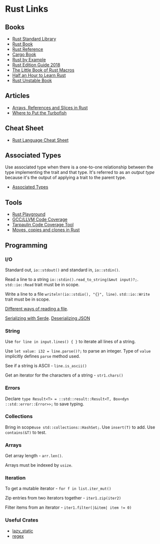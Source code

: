 # Rust Links

## Books

- [Rust Standard Library](https://doc.rust-lang.org/std/index.html)
- [Rust Book](https://play.rust-lang.org/)
- [Rust Reference](https://doc.rust-lang.org/stable/reference/index.html)
- [Cargo Book](https://doc.rust-lang.org/cargo/index.html)
- [Rust by Example](https://doc.rust-lang.org/rust-by-example/index.html)
- [Rust Edition Guide 2018](https://doc.rust-lang.org/nightly/edition-guide/introduction.html)
- [The Little Book of Rust Macros](https://veykril.github.io/tlborm/macros/macro_rules.html)
- [Half an Hour to Learn Rust](https://fasterthanli.me/articles/a-half-hour-to-learn-rust)
- [Rust Unstable Book](https://doc.rust-lang.org/nightly/unstable-book/the-unstable-book.html)

## Articles

- [Arrays, References and Slices in Rust](https://hashrust.com/blog/arrays-vectors-and-slices-in-rust/)
- [Where to Put the Turbofish](https://matematikaadit.github.io/posts/rust-turbofish.html)

## Cheat Sheet

- [Rust Language Cheat Sheet](https://cheats.rs/)

## Associated Types

Use associated type when there is a one-to-one relationship between the type implementing the trait and that type.  It's referred to as an *output type* because it's the output of applying a trait to the parent type.

- [Associated Types](https://riptutorial.com/rust/example/8574/associated-types)

## Tools

- [Rust Playground](https://play.rust-lang.org/)
- [GCC/LLVM Code Coverage](https://doc.rust-lang.org/nightly/unstable-book/compiler-flags/source-based-code-coverage.html)
- [Tarpaulin Code Coverage Tool](https://github.com/xd009642/tarpaulin)
- [Moves, copies and clones in Rust](https://hashrust.com/blog/moves-copies-and-clones-in-rust/)

## Programming

### I/O

Standard out, `io::stdout()` and standard in, `io::stdin()`.

Read a line to a string `io::stdin().read_to_string(&mut input)?;`.  `std::io::Read` trait must be in scope.

Write a line to a file `writeln!(io::stdio(), "{}", line)`.  `std::io::Write` trait must be in scope.

[Different ways of reading a file](https://dev.to/dandyvica/different-ways-of-reading-files-in-rust-2n30).

[Serializing with Serde](https://serde.rs/).  [Deserializing JSON](https://juliano-alves.com/2020/01/06/rust-deserialize-json-with-serde/)

### String

Use `for line in input.lines() { }` to iterate all lines of a string.

Use `let value: i32 = line.parse()?;` to parse an integer.  Type of `value` implicitly defines `parse` method used.

See if a string is ASCII - `line.is_ascii()`

Get an iterator for the characters of a string - `str1.chars()`

### Errors

Declare `type Result<T> = ::std::result::Result<T, Box<dyn ::std::error::Error>>;` to save typing.

### Collections

Bring in scope`use std::collections::HashSet;`. Use `insert(T)` to add.  Use `contains(&T)` to test.

### Arrays

Get array length - `arr.len()`.

Arrays must be indexed by `usize`.

### Iteration

To get a mutable iterator - `for f in list.iter_mut()`

Zip entries from two iterators together - `iter1.zip(iter2)`

Filter items from an iterator - `iter1.filter(|&item| item != 0)`

### Useful Crates

- [lazy_static](https://docs.rs/lazy_static/1.1.1/lazy_static/)
- [regex](https://docs.rs/regex/1.4.2/regex/index.html)